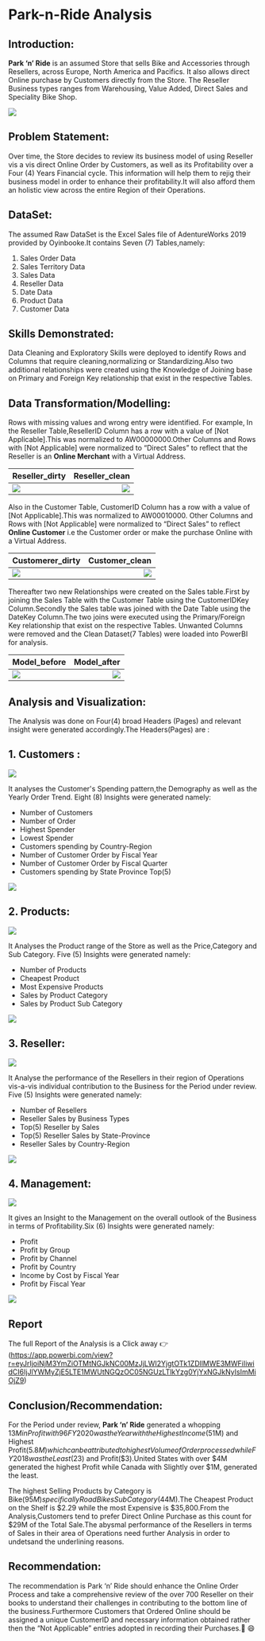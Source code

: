 # Park-n-Ride Analysis

## Introduction:
**Park ‘n’ Ride** is an assumed  Store that sells Bike and Accessories through Resellers, across Europe, North America and Pacifics. It also allows direct Online purchase by Customers directly from the Store. The Reseller Business types ranges from  Warehousing, Value Added, Direct Sales and Speciality Bike Shop.

![](Introduction_image.jpg)

## Problem Statement:
Over time, the Store decides to review its business model of using Reseller vis a vis direct Online Order by Customers, as well as its Profitability over a Four (4) Years  Financial cycle. This information will help them to rejig their business model in order to enhance their profitability.It will also afford them an holistic view across the entire Region of their Operations.

## DataSet:
The assumed Raw DataSet is the Excel Sales file of  AdentureWorks 2019 provided by Oyinbooke.It contains Seven (7) Tables,namely:
1. Sales Order Data
2. Sales Territory Data
3. Sales Data
4. Reseller Data
5. Date Data
6. Product Data
7. Customer Data

## Skills Demonstrated:
Data Cleaning and Exploratory Skills were deployed to identify Rows and Columns that require cleaning,normalizing or Standardizing.Also two additional relationships were created using the Knowledge of Joining base on Primary and Foreign Key relationship that exist in the respective Tables.

## Data Transformation/Modelling:
Rows with missing values and wrong entry were identified. For example, In the Reseller Table,ResellerID Column has a row with a value of [Not Applicable].This was normalized to AW00000000.Other Columns and Rows with [Not Applicable] were normalized to “Direct Sales” to reflect that the Reseller is an **Online Merchant** with a Virtual Address.

Reseller_dirty          |     Reseller_clean
:-----------------------|-----------------------:
![](Reseller_dirty.png) | ![](Reseller_clean.png)

Also in the Customer Table, CustomerID Column has a row with a value of [Not Applicable].This was normalized to AW00010000. Other Columns and Rows with [Not Applicable] were normalized to “Direct Sales” to reflect **Online Customer** i.e the Customer order or make the purchase Online with a Virtual Address.

Customerer_dirty          |     Customer_clean
:-----------------------|-----------------------:
![](Customer_dirty.png) | ![](Customer_clean.png)

Thereafter two  new Relationships were created on the Sales table.First by joining the Sales Table with the Customer Table using the CustomerIDKey Column.Secondly the Sales table was joined with the Date Table using the DateKey Column.The two joins were executed using the  Primary/Foreign Key relationship that exist on the respective Tables. Unwanted Columns were removed and the Clean Dataset(7 Tables) were loaded into PowerBI for analysis.

Model_before            |     Model_after
:-----------------------|-----------------------:
![](Model_before.png)   | ![](Model_after.png)

## Analysis and Visualization:

The Analysis was done on Four(4) broad Headers (Pages) and relevant insight were generated accordingly.The Headers(Pages) are :

## 1. Customers :

![](Customers_image.jpg)

It analyses the Customer's Spending pattern,the Demography as well as the Yearly Order Trend. Eight (8) Insights were generated namely:
-  Number of Customers
-  Number of Order
-  Highest Spender
-  Lowest Spender
-  Customers spending by Country-Region
-  Number of Customer Order by Fiscal Year
-  Number of Customer Order by Fiscal Quarter
-  Customers spending by State Province Top(5)

![](Customer_dashboard.png)

## 2. Products:

![](Products_image.jpg)

It Analyses the Product range of the Store as well as the Price,Category and Sub Category. Five (5) Insights were generated namely:
- Number of Products
- Cheapest Product
- Most Expensive Products
- Sales by Product Category
- Sales by Product Sub Category

![](Products_dashboard.png)

## 3.  Reseller:

![](Reseller_image1.jpg)

It Analyse the performance of the Resellers in their region of Operations vis-a-vis individual contribution to the Business for the Period under review.
Five (5) Insights were generated namely:
- Number of Resellers
- Reseller Sales by Business Types
- Top(5) Reseller by Sales
- Top(5) Reseller Sales by State-Province
- Reseller Sales by Country-Region

![](Reseller_dashboard.png)

## 4. Management:

![](Management_image.jpg)

It gives an Insight to the Management on the overall outlook of the Business in terms of Profitability.Six (6) Insights were generated namely:
- Profit
- Profit by Group
- Profit by Channel
- Profit by Country
- Income by Cost by Fiscal Year
- Profit by Fiscal Year

![](Management_dashboard.png)

## Report

The full Report of the Analysis is a Click away :point_right: (https://app.powerbi.com/view?r=eyJrIjoiNjM3YmZiOTMtNGJkNC00MzJjLWI2YjgtOTk1ZDllMWE3MWFiIiwidCI6IjJlYWMyZjE5LTE1MWUtNGQzOC05NGUzLTlkYzg0YjYxNGJkNyIsImMiOjZ9)

## Conclusion/Recommendation:

For the Period under review, **Park ‘n’ Ride** generated a whopping $13M in Profit with 96% of it coming through Internet Channel while 4% was through Resellers.
FY2020 was the Year with the Highest Income($51M) and Highest Profit($5.8M) which can be attributed to highest Volume of Order processed while FY2018 was the Least($23) and Profit($3).United States with over $4M generated the highest Profit while Canada with Slightly over $1M, generated the least.

The highest Selling Products by Category is Bike($95M) specifically Road Bikes Sub Category($44M).The Cheapest Product on the Shelf is $2.29 while the most Expensive is $35,800.From the Analysis,Customers tend to prefer Direct Online Purchase as this count for $29M of the Total Sale.The abysmal performance of the Resellers in terms of Sales in their area of Operations need further Analysis in order to undetsand the underlining reasons.

## Recommendation:
The recommendation is Park ‘n’ Ride should enhance the Online Order Process and take a comprehensive review of the over 700 Reseller on their books to understand their challenges in contributing to the bottom line of the business.Furthermore Customers that Ordered Online should be assigned a unique CustomerID and necessary information obtained rather then the  “Not Applicable” entries adopted in recording their Purchases.:clap: :smile:




